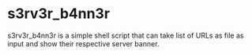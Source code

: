 # s3rv3r_b4nn3r

s3rv3r_b4nn3r is a simple shell script that can take list of URLs as file as input and show their respective server banner.

